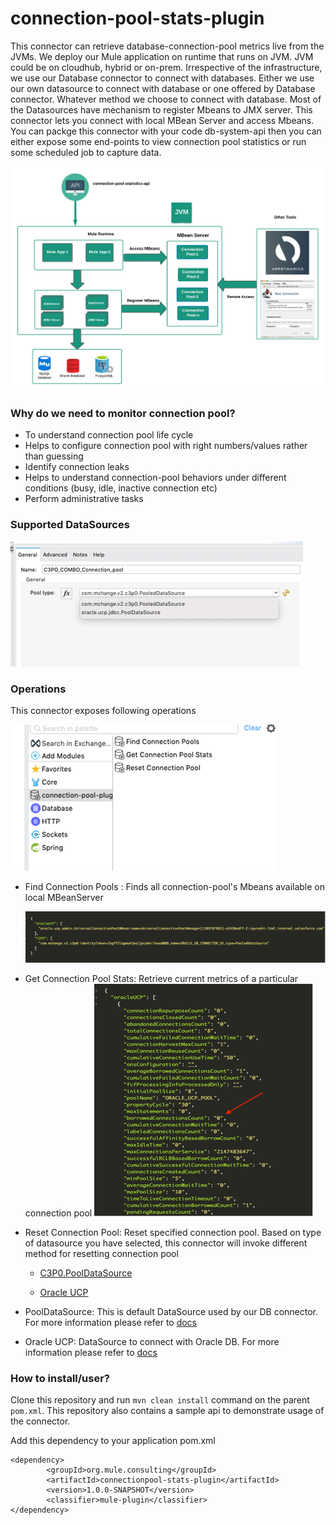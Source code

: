 # connection-pool-stats-plugin
This connector can retrieve database-connection-pool metrics live from the JVMs. We deploy our Mule application on runtime that runs on JVM. JVM could be on cloudhub, hybrid or on-prem. Irrespective of the infrastructure, we use our Database connector to connect with databases. Either we use our own datasource to connect with database or one offered by Database connector. Whatever method we choose to connect with database. Most of the Datasources have mechanism to register Mbeans to JMX server. This connector lets you connect
with local MBean Server and access Mbeans. You can packge this connector with your code db-system-api then you can either 
expose some end-points to view connection pool statistics or run some scheduled job to capture data.

![Overview](images/mbeans.png)

### Why do we need to monitor connection pool?
*  To understand connection pool life cycle
* Helps to configure connection pool with right numbers/values rather than guessing
* Identify connection leaks
* Helps to understand connection-pool behaviors under different conditions (busy, idle, inactive connection etc)
* Perform administrative tasks

### Supported DataSources

![img_1.png](images/img_1.png)


### Operations
This connector exposes following operations

![img.png](images/img.png)

* Find Connection Pools : Finds all connection-pool's Mbeans available on local MBeanServer
  
  ![img_2.png](images/img_2.png)
* Get Connection Pool Stats: Retrieve current metrics of a particular connection pool
  ![img_3.png](images/img_3.png)
* Reset Connection Pool: Reset specified connection pool. Based on type of datasource you have selected, this connector will invoke different method for resetting connection pool

     - [C3P0.PoolDataSource](https://www.mchange.com/projects/c3p0/apidocs/com/mchange/v2/c3p0/PooledDataSource.html)
    
     - [Oracle UCP](https://docs.oracle.com/cd/B28359_01/java.111/e11990/oracle/ucp/admin/UniversalConnectionPoolMBean.html#purge__)



* PoolDataSource: This is default DataSource used by our DB connector. For more information please refer to [docs](https://www.mchange.com/projects/c3p0/apidocs/com/mchange/v2/c3p0/PooledDataSource.html)
* Oracle UCP: DataSource to connect with Oracle DB. For more information please refer to [docs](https://docs.oracle.com/en/database/oracle/oracle-database/12.2/jjuar/oracle/ucp/admin/UniversalConnectionPoolMBean.html)



### How  to install/user?
Clone this repository and run `mvn clean install` command on the parent `pom.xml`. This repository also contains a sample api
to demonstrate usage of the connector. 

Add this dependency to your application pom.xml
```
<dependency>
        <groupId>org.mule.consulting</groupId>
        <artifactId>connectionpool-stats-plugin</artifactId>
        <version>1.0.0-SNAPSHOT</version>
        <classifier>mule-plugin</classifier>
</dependency>
```
